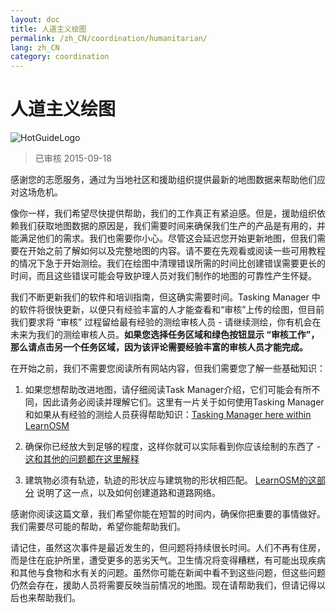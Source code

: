 ```yaml
---
layout: doc
title: 人道主义绘图
permalink: /zh_CN/coordination/humanitarian/
lang: zh_CN
category: coordination
---
```


# 人道主义绘图

![HotGuideLogo](/images/hot-logo.png)

> 已审核 2015-09-18

感谢您的志愿服务，通过为当地社区和援助组织提供最新的地图数据来帮助他们应对这场危机。  

像你一样，我们希望尽快提供帮助，我们的工作真正有紧迫感。但是，援助组织依赖我们获取地图数据的原因是，我们需要时间来确保我们生产的产品是有用的，并能满足他们的需求。我们也需要你小心。尽管这会延迟您开始更新地图，但我们需要在开始之前了解如何以及完整地图的内容。请不要在先观看或阅读一些可用教程的情况下急于开始测绘。我们在绘图中清理错误所需的时间比创建错误需要更长的时间，而且这些错误可能会导致护理人员对我们制作的地图的可靠性产生怀疑。  

我们不断更新我们的软件和培训指南，但这确实需要时间。Tasking Manager 中的软件将很快更新，以便只有经验丰富的人才能查看和“审核”上传的绘图，但目前我们要求将 “审核” 过程留给最有经验的测绘审核人员 - 请继续测绘，你有机会在未来为我们的测绘审核人员。**如果您选择任务区域和绿色按钮显示 “审核工作”，那么请点击另一个任务区域，因为该评论需要经验丰富的审核人员才能完成。**  

在开始之前，我们不需要您阅读所有网站内容，但我们需要您了解一些基础知识：  

1. 如果您想帮助改进地图，请仔细阅读Task Manager介绍，它们可能会有所不同，因此请务必阅读并理解它们。这里有一片关于如何使用Tasking Manager和如果从有经验的测绘人员获得帮助知识：[Tasking Manager here within LearnOSM](/zh_CN/coordination/tasking-manager/)  

2.  确保你已经放大到足够的程度，这样你就可以实际看到你应该绘制的东西了 - [这和其他的问题都在这里解释](/zh_CN/coordination/remote/)  

3.  建筑物必须有轨迹，轨迹的形状应与建筑物的形状相匹配。 [LearnOSM的这部分](/zh_CN/coordination/remote-tracing/) 说明了这一点，以及如何创建道路和道路网络。  

感谢你阅读这篇文章，我们希望你能在短暂的时间内，确保你把重要的事情做好。我们需要尽可能的帮助，希望你能帮助我们。  

请记住，虽然这次事件是最近发生的，但问题将持续很长时间。人们不再有住房，而是住在庇护所里，遭受更多的恶劣天气。卫生情况将变得糟糕，有可能出现疾病和其他与食物和水有关的问题。虽然你可能在新闻中看不到这些问题，但这些问题仍然会存在，援助人员将需要反映当前情况的地图。现在请帮助我们，但请记得以后也来帮助我们。 